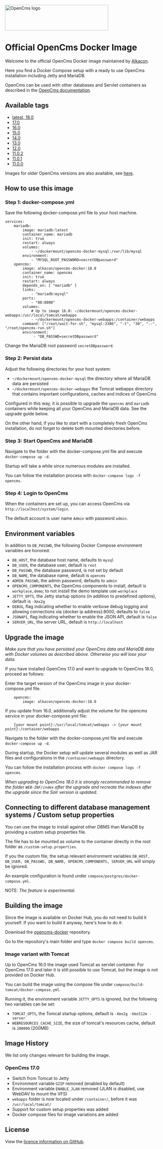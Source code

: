 <p>
  <a href="http://opencms.org/" alt="OpenCms">
    <img src="https://www.alkacon.com/export/shared/web/logos/opencms-logo.svg" alt="OpenCms logo" width="340" height="84">
  </a>
</p>

# Official OpenCms Docker Image

Welcome to the official OpenCms Docker image maintained by [Alkacon](https://github.com/alkacon/).

Here you find a Docker Compose setup with a ready to use OpenCms installation including Jetty and MariaDB.

OpenCms can be used with other databases and Servlet containers as described in the [OpenCms documentation](https://documentation.opencms.org).

## Available tags

* [latest, 18.0](https://github.com/alkacon/opencms-docker/blob/18.0/image/Dockerfile)
* [17.0](https://github.com/alkacon/opencms-docker/blob/17.0/image/Dockerfile)
* [16.0](https://github.com/alkacon/opencms-docker/blob/16.0/image/Dockerfile)
* [15.0](https://github.com/alkacon/opencms-docker/blob/15.0/image/Dockerfile)
* [14.0](https://github.com/alkacon/opencms-docker/blob/14.0/image/Dockerfile)
* [13.0](https://github.com/alkacon/opencms-docker/blob/13.0/image/Dockerfile)
* [12.0](https://github.com/alkacon/opencms-docker/blob/12.0/image/Dockerfile)
* [11.0.2](https://github.com/alkacon/opencms-docker/blob/11.0.2/image/Dockerfile)
* [11.0.1](https://github.com/alkacon/opencms-docker/blob/11.0.1/image/Dockerfile)
* [11.0.0](https://github.com/alkacon/opencms-docker/blob/11.0.0/image/Dockerfile)

Images for older OpenCms versions are also available, see [here](https://github.com/alkacon/opencms-docker/blob/pre_11_images/README.md).

## How to use this image

### Step 1: docker-compose.yml

Save the following docker-compose.yml file to your host machine.

```
services:
    mariadb:
        image: mariadb:latest
        container_name: mariadb
        init: true
        restart: always
        volumes:
            - ~/dockermount/opencms-docker-mysql:/var/lib/mysql
        environment:
            - "MYSQL_ROOT_PASSWORD=secretDBpassword"
    opencms:
        image: alkacon/opencms-docker:18.0
        container_name: opencms
        init: true
        restart: always
        depends_on: [ "mariadb" ]
        links:
            - "mariadb:mysql"
        ports:
            - "80:8080"
        volumes:
            # Up to image 16.0: ~/dockermount/opencms-docker-webapps:/usr/local/tomcat/webapps
            - ~/dockermount/opencms-docker-webapps:/container/webapps
        command: ["/root/wait-for.sh", "mysql:3306", "-t", "30", "--", "/root/opencms-run.sh"]
        environment:
             - "DB_PASSWD=secretDBpassword"
```

Change the MariaDB root password `secretDBpassword`.

### Step 2: Persist data

Adjust the following directories for your host system:

* `~/dockermount/opencms-docker-mysql` the directory where all MariaDB data are persisted
* `~/dockermount/opencms-docker-webapps` the Tomcat webapps directory that contains important configurations, caches and indices of OpenCms

Configured in this way, it is possible to upgrade the `opencms` and `mariadb` containers while keeping all your OpenCms and MariaDB data. See the upgrade guide below.

On the other hand, if you like to start with a completely fresh OpenCms installation, do not forget to delete both mounted directories before.

### Step 3: Start OpenCms and MariaDB

Navigate to the folder with the docker-compose.yml file and execute `docker-compose up -d`.

Startup will take a while since numerous modules are installed.

You can follow the installation process with `docker-compose logs -f opencms`.

### Step 4: Login to OpenCms

When the containers are set up, you can access OpenCms via `http://localhost/system/login`.

The default account is user name `Admin` with password `admin`.

## Environment variables

In addition to `DB_PASSWD`, the following Docker Compose environment variables are honored:

* `DB_HOST`, the database host name, defaults to `mysql`
* `DB_USER`, the database user, default is `root`
* `DB_PASSWD`, the database password, is not set by default
* `DB_NAME`, the database name, default is `opencms`
* `ADMIN_PASSWD`, the admin password, defaults to `admin`
* `OPENCMS_COMPONENTS`, the OpenCms components to install, default is `workplace,demo`; to not install the demo template use `workplace`
* `JETTY_OPTS`, the Jetty startup options (in addition to predefined options), default is `-Xmx2g`
* `DEBUG`, flag indicating whether to enable verbose debug logging and allowing connections via {docker ip address}:8000, defaults to `false`
* `JSONAPI`, flag indicating whether to enable the JSON API, default is `false`
* `SERVER_URL`, the server URL, default is `http://localhost`

## Upgrade the image

*Make sure that you have persisted your OpenCms data and MariaDB data with Docker volumes as described above. Otherwise you will lose your data.*

If you have installed OpenCms 17.0 and want to upgrade to OpenCms 18.0, proceed as follows:

Enter the target version of the OpenCms image in your docker-compose.yml file.

```
    opencms:
        image: alkacon/opencms-docker:18.0
```

If you update from 16.0, additionally adjust the volume for the opencms service in your docker-compose.yml file:

```
    {your mount point}:/usr/local/tomcat/webapps -> {your mount point}:/container/webapps
```

Navigate to the folder with the docker-compose.yml file and execute `docker-compose up -d`.

During startup, the Docker setup will update several modules as well as JAR files and configurations in the `/container/webapps` directory.

You can follow the installation process with `docker compose logs -f opencms`.

*When upgrading to OpenCms 18.0 it is strongly recommended to remove the folder `WEB-INF/index` after the upgrade and recreate the indexes after the upgrade since the Solr version is updated.*

## Connecting to different database management systems / Custom setup properties

You can use the image to install against other DBMS than MariaDB by providing a custom setup properties file.

The file has to be mounted as volume to the container directly in the root folder as `/custom-setup.properties`.

If you the custom file, the setup relevant environment variables `DB_HOST, DB_USER, DB_PASSWD, DB_NAME, OPENCMS_COMPONENTS, SERVER_URL` will simply be ignored.

An example configuration is found under `compose/postgres/docker-compose.yml`.

NOTE: *The feature is experimental*.

## Building the image

Since the image is available on Docker Hub, you do not need to build it yourself. If you want to build it anyway, here's how to do it:

Download the [opencms-docker](https://github.com/alkacon/opencms-docker) repository.

Go to the repository's main folder and type `docker compose build opencms`.

### Image variant with Tomcat

Up to OpenCms 16.0 the image used Tomcat as servlet container. For OpenCms 17.0 and later it is still possible to use Tomcat,
but the image is not provided on Docker Hub.

You can build the image using the compose file under `compose/build-tomcat/docker-compose.yml`.

Running it, the environment variable `JETTY_OPTS` is ignored, but the following two variables can be set:

* `TOMCAT_OPTS`, the Tomcat startup options, default is `-Xmx2g -Xms512m -server`
* `WEBRESOURCES_CACHE_SIZE`, the size of tomcat's resources cache, default is `200000` (200MB)

## Image History

We list only changes relevant for building the image.

### OpenCms 17.0

* Switch from Tomcat to Jetty
* Environment variable `GZIP` removed (enabled by default)
* Environment variable `ENABLE_JLAN` removed (JLAN is disabled, use WebDAV to mount the VFS)
* `webapps` folder is now located under `/container/`, before it was `/usr/local/tomcat/`
* Support for custom setup properties was added
* Docker compose files for image variations are added


## License

View the [licence information on GitHub](https://github.com/alkacon/opencms-docker/blob/master/LICENSE).

